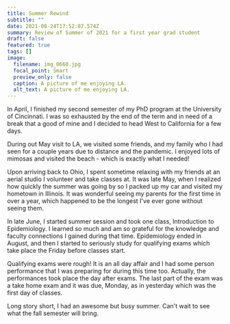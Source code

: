 ```yaml
---
title: Summer Rewind
subtitle: ""
date: 2021-08-24T17:52:07.574Z
summary: Review of Summer of 2021 for a first year grad student
draft: false
featured: true
tags: []
image:
  filename: img_0660.jpg
  focal_point: Smart
  preview_only: false
  caption: A picture of me enjoying LA.
  alt_text: A picture of me enjoying LA.
---
```

In April, I finished my second semester of my PhD program at the University of Cincinnati. I was so exhausted by the end of the term and in need of a break that a good of mine and I decided to head West to California for a few days. 

During out May visit to LA, we visited some friends, and my family who I had seen for a couple years due to distance and the pandemic. I enjoyed lots of mimosas and visited the beach - which is exactly what I needed! 

Upon arriving back to Ohio, I spent sometime relaxing with my friends at an aerial studio I volunteer and take classes at. It was late May, when I realized how quickly the summer was going by so I packed up my car and visited my hometown in Illinois. It was wonderful seeing my parents for the first time in over a year, which happened to be the longest I've ever gone without seeing them. 

In late June, I started summer session and took one class, Introduction to Epidemiology.  I learned so much and am so grateful for the knowledge and faculty connections I gained during that time. Epidemiology ended in August, and then I started to seriously study for qualifying exams which take place the Friday before classes start. 

Qualifying exams were rough! It is an all day affair and I had some person performance that I was preparing for during this time too. Actually, the performances took place the day after exams. The last part of the exam was a take home exam and it was due, Monday, as in yesterday which was the first day of classes. 

Long story short, I had an awesome but busy summer. Can't wait to see what the fall semester will bring.



